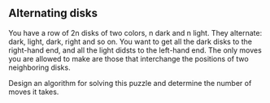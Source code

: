 ## Alternating disks

You have a row of 2n disks of two colors, n dark and n light. They alternate: dark, light, dark, right
and so on. You want to get all the dark disks to the right-hand end, and all the light didsts to the
left-hand end. The only moves you are allowed to make are those that interchange the positions of
two neighboring disks.

Design an algorithm for solving this puzzle and determine the number of moves it takes.
